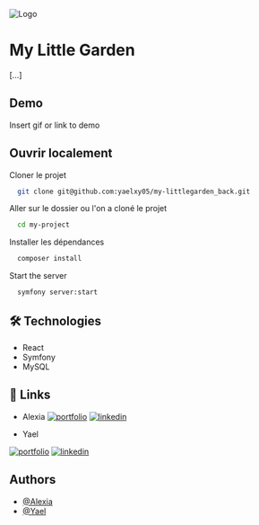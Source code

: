 ![Logo](https://i.imgur.com/uEaiNSz.jpg)


# My Little Garden

[...]


## Demo

Insert gif or link to demo


## Ouvrir localement

Cloner le projet

```bash
  git clone git@github.com:yaelxy05/my-littlegarden_back.git
```

Aller sur le dossier ou l'on a cloné le projet

```bash
  cd my-project
```

Installer les dépendances

```bash
  composer install
```

Start the server

```bash
  symfony server:start
```


## 🛠 Technologies
- React
- Symfony
- MySQL


## 🔗 Links
- Alexia
[![portfolio](https://img.shields.io/badge/my_portfolio-000?style=for-the-badge&logo=ko-fi&logoColor=white)](https://alexiafontraille.com/)
[![linkedin](https://img.shields.io/badge/linkedin-0A66C2?style=for-the-badge&logo=linkedin&logoColor=white)](https://www.linkedin.com/in/fontraillealexia/)

- Yael

[![portfolio](https://img.shields.io/badge/my_portfolio-000?style=for-the-badge&logo=ko-fi&logoColor=white)](https://yaelhue-creation.com/)
[![linkedin](https://img.shields.io/badge/linkedin-0A66C2?style=for-the-badge&logo=linkedin&logoColor=white)](https://www.linkedin.com/in/hueyael/)



## Authors

- [@Alexia](https://github.com/FontrailleAlexia)
- [@Yael](https://github.com/yaelxy05)

